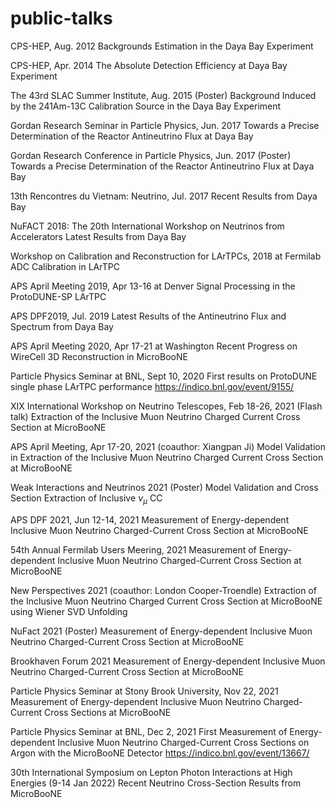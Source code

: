 # public-talks

CPS-HEP, Aug. 2012
Backgrounds Estimation in the Daya Bay Experiment

CPS-HEP, Apr. 2014
The Absolute Detection Efficiency at Daya Bay Experiment

The 43rd SLAC Summer Institute, Aug. 2015
(Poster) Background Induced by the 241Am-13C Calibration Source in the Daya Bay Experiment

Gordan Research Seminar in Particle Physics, Jun. 2017
Towards a Precise Determination of the Reactor Antineutrino Flux at Daya Bay

Gordan Research Conference in Particle Physics, Jun. 2017
(Poster) Towards a Precise Determination of the Reactor Antineutrino Flux at Daya Bay

13th Rencontres du Vietnam: Neutrino, Jul. 2017
Recent Results from Daya Bay

NuFACT 2018: The 20th International Workshop on Neutrinos from Accelerators
Latest Results from Daya Bay

Workshop on Calibration and Reconstruction for LArTPCs, 2018 at Fermilab
ADC Calibration in LArTPC

APS April Meeting 2019, Apr 13-16 at Denver
Signal Processing in the ProtoDUNE-SP LArTPC

APS DPF2019, Jul. 2019
Latest Results of the Antineutrino Flux and Spectrum from Daya Bay

APS April Meeting 2020, Apr 17-21 at Washington
Recent Progress on WireCell 3D Reconstruction in MicroBooNE

Particle Physics Seminar at BNL, Sept 10, 2020
First results on ProtoDUNE single phase LArTPC performance
https://indico.bnl.gov/event/9155/

XIX International Workshop on Neutrino Telescopes, Feb 18-26, 2021
(Flash talk) Extraction of the Inclusive Muon Neutrino Charged Current Cross Section at MicroBooNE

APS April Meeting, Apr 17-20, 2021 (coauthor: Xiangpan Ji)
Model Validation in Extraction of the Inclusive Muon Neutrino Charged Current Cross Section at MicroBooNE

Weak Interactions and Neutrinos 2021
(Poster) Model Validation and Cross Section Extraction of Inclusive $\nu_\mu$ CC

APS DPF 2021, Jun 12-14, 2021
Measurement of Energy-dependent Inclusive Muon Neutrino Charged-Current Cross Section at MicroBooNE

54th Annual Fermilab Users Meering, 2021
Measurement of Energy-dependent Inclusive Muon Neutrino Charged-Current Cross Section at MicroBooNE

New Perspectives 2021 (coauthor: London Cooper-Troendle)
Extraction of the Inclusive Muon Neutrino Charged Current Cross Section at MicroBooNE using Wiener SVD Unfolding

NuFact 2021
(Poster) Measurement of Energy-dependent Inclusive Muon Neutrino Charged-Current Cross Section at MicroBooNE

Brookhaven Forum 2021
Measurement of Energy-dependent Inclusive Muon Neutrino Charged-Current Cross Section at MicroBooNE

Particle Physics Seminar at Stony Brook University, Nov 22, 2021
Measurement of Energy-dependent Inclusive Muon Neutrino Charged-Current Cross Sections at MicroBooNE

Particle Physics Seminar at BNL, Dec 2, 2021
First Measurement of Energy-dependent Inclusive Muon Neutrino Charged-Current Cross Sections on Argon with the MicroBooNE Detector
https://indico.bnl.gov/event/13667/

30th International Symposium on Lepton Photon Interactions at High Energies (9-14 Jan 2022)
Recent Neutrino Cross-Section Results from MicroBooNE

